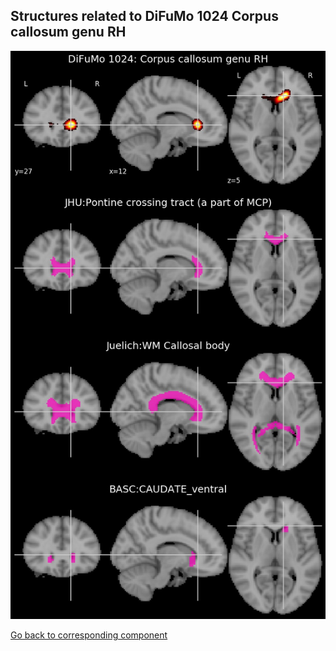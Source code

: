 


## Structures related to DiFuMo 1024 Corpus callosum genu RH

![1024](1024.jpg "Structures related to DiFuMo 1024 Corpus callosum genu RH")

[Go back to corresponding component](https://parietal-inria.github.io/DiFuMo/1024/html/1024.html)